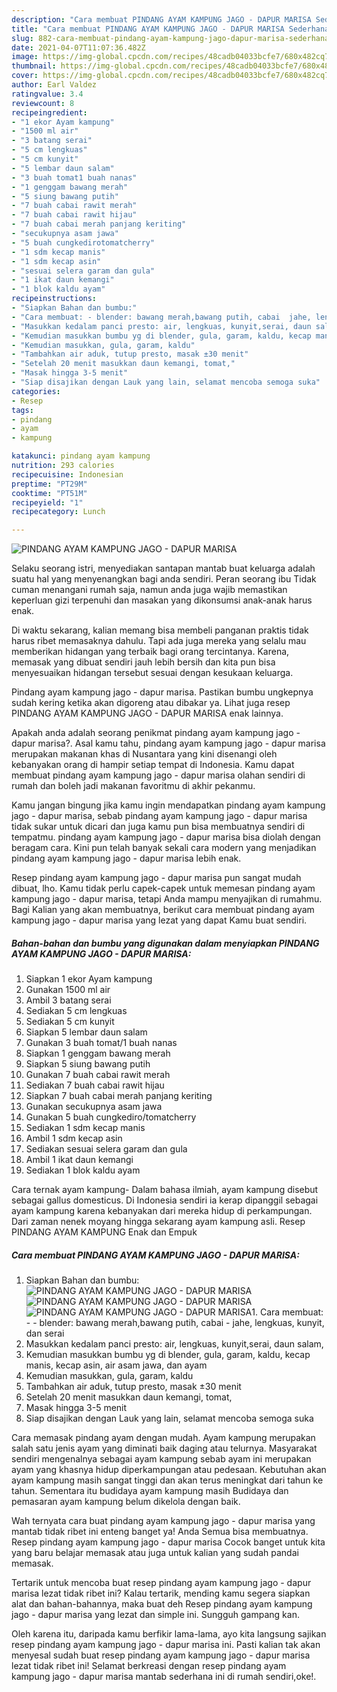 ```yaml
---
description: "Cara membuat PINDANG AYAM KAMPUNG JAGO - DAPUR MARISA Sederhana dan Mudah Dibuat"
title: "Cara membuat PINDANG AYAM KAMPUNG JAGO - DAPUR MARISA Sederhana dan Mudah Dibuat"
slug: 882-cara-membuat-pindang-ayam-kampung-jago-dapur-marisa-sederhana-dan-mudah-dibuat
date: 2021-04-07T11:07:36.482Z
image: https://img-global.cpcdn.com/recipes/48cadb04033bcfe7/680x482cq70/pindang-ayam-kampung-jago-dapur-marisa-foto-resep-utama.jpg
thumbnail: https://img-global.cpcdn.com/recipes/48cadb04033bcfe7/680x482cq70/pindang-ayam-kampung-jago-dapur-marisa-foto-resep-utama.jpg
cover: https://img-global.cpcdn.com/recipes/48cadb04033bcfe7/680x482cq70/pindang-ayam-kampung-jago-dapur-marisa-foto-resep-utama.jpg
author: Earl Valdez
ratingvalue: 3.4
reviewcount: 8
recipeingredient:
- "1 ekor Ayam kampung"
- "1500 ml air"
- "3 batang serai"
- "5 cm lengkuas"
- "5 cm kunyit"
- "5 lembar daun salam"
- "3 buah tomat1 buah nanas"
- "1 genggam bawang merah"
- "5 siung bawang putih"
- "7 buah cabai rawit merah"
- "7 buah cabai rawit hijau"
- "7 buah cabai merah panjang keriting"
- "secukupnya asam jawa"
- "5 buah cungkedirotomatcherry"
- "1 sdm kecap manis"
- "1 sdm kecap asin"
- "sesuai selera garam dan gula"
- "1 ikat daun kemangi"
- "1 blok kaldu ayam"
recipeinstructions:
- "Siapkan Bahan dan bumbu:"
- "Cara membuat: - blender: bawang merah,bawang putih, cabai  jahe, lengkuas, kunyit, dan serai"
- "Masukkan kedalam panci presto: air, lengkuas, kunyit,serai, daun salam,"
- "Kemudian masukkan bumbu yg di blender, gula, garam, kaldu, kecap manis, kecap asin, air asam jawa, dan ayam"
- "Kemudian masukkan, gula, garam, kaldu"
- "Tambahkan air aduk, tutup presto, masak ±30 menit"
- "Setelah 20 menit masukkan daun kemangi, tomat,"
- "Masak hingga 3-5 menit"
- "Siap disajikan dengan Lauk yang lain, selamat mencoba semoga suka"
categories:
- Resep
tags:
- pindang
- ayam
- kampung

katakunci: pindang ayam kampung 
nutrition: 293 calories
recipecuisine: Indonesian
preptime: "PT29M"
cooktime: "PT51M"
recipeyield: "1"
recipecategory: Lunch

---
```



![PINDANG AYAM KAMPUNG JAGO - DAPUR MARISA](https://img-global.cpcdn.com/recipes/48cadb04033bcfe7/680x482cq70/pindang-ayam-kampung-jago-dapur-marisa-foto-resep-utama.jpg)

Selaku seorang istri, menyediakan santapan mantab buat keluarga adalah suatu hal yang menyenangkan bagi anda sendiri. Peran seorang ibu Tidak cuman menangani rumah saja, namun anda juga wajib memastikan keperluan gizi terpenuhi dan masakan yang dikonsumsi anak-anak harus enak.

Di waktu  sekarang, kalian memang bisa membeli panganan praktis tidak harus ribet memasaknya dahulu. Tapi ada juga mereka yang selalu mau memberikan hidangan yang terbaik bagi orang tercintanya. Karena, memasak yang dibuat sendiri jauh lebih bersih dan kita pun bisa menyesuaikan hidangan tersebut sesuai dengan kesukaan keluarga. 

Pindang ayam kampung jago - dapur marisa. Pastikan bumbu ungkepnya sudah kering ketika akan digoreng atau dibakar ya. Lihat juga resep PINDANG AYAM KAMPUNG JAGO - DAPUR MARISA enak lainnya.

Apakah anda adalah seorang penikmat pindang ayam kampung jago - dapur marisa?. Asal kamu tahu, pindang ayam kampung jago - dapur marisa merupakan makanan khas di Nusantara yang kini disenangi oleh kebanyakan orang di hampir setiap tempat di Indonesia. Kamu dapat membuat pindang ayam kampung jago - dapur marisa olahan sendiri di rumah dan boleh jadi makanan favoritmu di akhir pekanmu.

Kamu jangan bingung jika kamu ingin mendapatkan pindang ayam kampung jago - dapur marisa, sebab pindang ayam kampung jago - dapur marisa tidak sukar untuk dicari dan juga kamu pun bisa membuatnya sendiri di tempatmu. pindang ayam kampung jago - dapur marisa bisa diolah dengan beragam cara. Kini pun telah banyak sekali cara modern yang menjadikan pindang ayam kampung jago - dapur marisa lebih enak.

Resep pindang ayam kampung jago - dapur marisa pun sangat mudah dibuat, lho. Kamu tidak perlu capek-capek untuk memesan pindang ayam kampung jago - dapur marisa, tetapi Anda mampu menyajikan di rumahmu. Bagi Kalian yang akan membuatnya, berikut cara membuat pindang ayam kampung jago - dapur marisa yang lezat yang dapat Kamu buat sendiri.

<!--inarticleads1-->

##### Bahan-bahan dan bumbu yang digunakan dalam menyiapkan PINDANG AYAM KAMPUNG JAGO - DAPUR MARISA:

1. Siapkan 1 ekor Ayam kampung
1. Gunakan 1500 ml air
1. Ambil 3 batang serai
1. Sediakan 5 cm lengkuas
1. Sediakan 5 cm kunyit
1. Siapkan 5 lembar daun salam
1. Gunakan 3 buah tomat/1 buah nanas
1. Siapkan 1 genggam bawang merah
1. Siapkan 5 siung bawang putih
1. Gunakan 7 buah cabai rawit merah
1. Sediakan 7 buah cabai rawit hijau
1. Siapkan 7 buah cabai merah panjang keriting
1. Gunakan secukupnya asam jawa
1. Gunakan 5 buah cungkediro/tomatcherry
1. Sediakan 1 sdm kecap manis
1. Ambil 1 sdm kecap asin
1. Sediakan sesuai selera garam dan gula
1. Ambil 1 ikat daun kemangi
1. Sediakan 1 blok kaldu ayam


Cara ternak ayam kampung- Dalam bahasa ilmiah, ayam kampung disebut sebagai gallus domesticus. Di Indonesia sendiri ia kerap dipanggil sebagai ayam kampung karena kebanyakan dari mereka hidup di perkampungan. Dari zaman nenek moyang hingga sekarang ayam kampung asli. Resep PINDANG AYAM KAMPUNG Enak dan Empuk 

<!--inarticleads2-->

##### Cara membuat PINDANG AYAM KAMPUNG JAGO - DAPUR MARISA:

1. Siapkan Bahan dan bumbu:
<img src="https://img-global.cpcdn.com/steps/d0432d9efc039b13/160x128cq70/pindang-ayam-kampung-jago-dapur-marisa-langkah-memasak-1-foto.jpg" alt="PINDANG AYAM KAMPUNG JAGO - DAPUR MARISA"><img src="https://img-global.cpcdn.com/steps/96b021fd128799d4/160x128cq70/pindang-ayam-kampung-jago-dapur-marisa-langkah-memasak-1-foto.jpg" alt="PINDANG AYAM KAMPUNG JAGO - DAPUR MARISA"><img src="https://img-global.cpcdn.com/steps/000873ba1de33cfc/160x128cq70/pindang-ayam-kampung-jago-dapur-marisa-langkah-memasak-1-foto.jpg" alt="PINDANG AYAM KAMPUNG JAGO - DAPUR MARISA">1. Cara membuat: - - blender: bawang merah,bawang putih, cabai -  jahe, lengkuas, kunyit, dan serai
1. Masukkan kedalam panci presto: air, lengkuas, kunyit,serai, daun salam,
1. Kemudian masukkan bumbu yg di blender, gula, garam, kaldu, kecap manis, kecap asin, air asam jawa, dan ayam
1. Kemudian masukkan, gula, garam, kaldu
1. Tambahkan air aduk, tutup presto, masak ±30 menit
1. Setelah 20 menit masukkan daun kemangi, tomat,
1. Masak hingga 3-5 menit
1. Siap disajikan dengan Lauk yang lain, selamat mencoba semoga suka


Cara memasak pindang ayam dengan mudah. Ayam kampung merupakan salah satu jenis ayam yang diminati baik daging atau telurnya. Masyarakat sendiri mengenalnya sebagai ayam kampung sebab ayam ini merupakan ayam yang khasnya hidup diperkampungan atau pedesaan. Kebutuhan akan ayam kampung masih sangat tinggi dan akan terus meningkat dari tahun ke tahun. Sementara itu budidaya ayam kampung masih Budidaya dan pemasaran ayam kampung belum dikelola dengan baik. 

Wah ternyata cara buat pindang ayam kampung jago - dapur marisa yang mantab tidak ribet ini enteng banget ya! Anda Semua bisa membuatnya. Resep pindang ayam kampung jago - dapur marisa Cocok banget untuk kita yang baru belajar memasak atau juga untuk kalian yang sudah pandai memasak.

Tertarik untuk mencoba buat resep pindang ayam kampung jago - dapur marisa lezat tidak ribet ini? Kalau tertarik, mending kamu segera siapkan alat dan bahan-bahannya, maka buat deh Resep pindang ayam kampung jago - dapur marisa yang lezat dan simple ini. Sungguh gampang kan. 

Oleh karena itu, daripada kamu berfikir lama-lama, ayo kita langsung sajikan resep pindang ayam kampung jago - dapur marisa ini. Pasti kalian tak akan menyesal sudah buat resep pindang ayam kampung jago - dapur marisa lezat tidak ribet ini! Selamat berkreasi dengan resep pindang ayam kampung jago - dapur marisa mantab sederhana ini di rumah sendiri,oke!.

